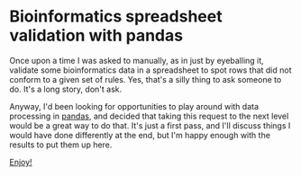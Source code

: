 # Bioinformatics spreadsheet validation with pandas

Once upon a time I was asked to manually, as in just by eyeballing it, validate some bioinformatics data in a spreadsheet to spot rows that did not conform to a given set of rules. Yes, that's a silly thing to ask someone to do. It's a long story, don't ask. 

Anyway, I'd been looking for opportunities to play around with data processing in [pandas](https://pandas.pydata.org/), and decided that taking this request to the next level would be a great way to do that. It's just a first pass, and I'll discuss things I would have done differently at the end, but I'm happy enough with the results to put them up here. 

[Enjoy!](https://github.com/usernamenumber/pandas_sheet_validation/blob/main/SheetValidationWithPandas.ipynb)
